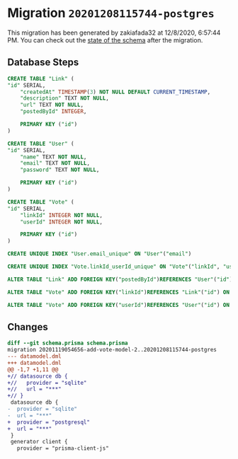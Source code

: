 # Migration `20201208115744-postgres`

This migration has been generated by zakiafada32 at 12/8/2020, 6:57:44 PM.
You can check out the [state of the schema](./schema.prisma) after the migration.

## Database Steps

```sql
CREATE TABLE "Link" (
"id" SERIAL,
    "createdAt" TIMESTAMP(3) NOT NULL DEFAULT CURRENT_TIMESTAMP,
    "description" TEXT NOT NULL,
    "url" TEXT NOT NULL,
    "postedById" INTEGER,

    PRIMARY KEY ("id")
)

CREATE TABLE "User" (
"id" SERIAL,
    "name" TEXT NOT NULL,
    "email" TEXT NOT NULL,
    "password" TEXT NOT NULL,

    PRIMARY KEY ("id")
)

CREATE TABLE "Vote" (
"id" SERIAL,
    "linkId" INTEGER NOT NULL,
    "userId" INTEGER NOT NULL,

    PRIMARY KEY ("id")
)

CREATE UNIQUE INDEX "User.email_unique" ON "User"("email")

CREATE UNIQUE INDEX "Vote.linkId_userId_unique" ON "Vote"("linkId", "userId")

ALTER TABLE "Link" ADD FOREIGN KEY("postedById")REFERENCES "User"("id") ON DELETE SET NULL ON UPDATE CASCADE

ALTER TABLE "Vote" ADD FOREIGN KEY("linkId")REFERENCES "Link"("id") ON DELETE CASCADE ON UPDATE CASCADE

ALTER TABLE "Vote" ADD FOREIGN KEY("userId")REFERENCES "User"("id") ON DELETE CASCADE ON UPDATE CASCADE
```

## Changes

```diff
diff --git schema.prisma schema.prisma
migration 20201119054656-add-vote-model-2..20201208115744-postgres
--- datamodel.dml
+++ datamodel.dml
@@ -1,7 +1,11 @@
+// datasource db {
+//   provider = "sqlite"
+//   url = "***"
+// }
 datasource db {
-  provider = "sqlite"
-  url = "***"
+  provider = "postgresql"
+  url = "***"
 }
 generator client {
   provider = "prisma-client-js"
```


